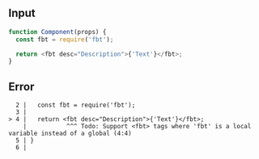 
## Input

```javascript
function Component(props) {
  const fbt = require('fbt');

  return <fbt desc="Description">{'Text'}</fbt>;
}

```


## Error

```
  2 |   const fbt = require('fbt');
  3 |
> 4 |   return <fbt desc="Description">{'Text'}</fbt>;
    |           ^^^ Todo: Support <fbt> tags where 'fbt' is a local variable instead of a global (4:4)
  5 | }
  6 |
```
          
      